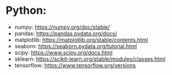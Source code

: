 # Python:
- numpy: https://numpy.org/doc/stable/
- pandas: https://pandas.pydata.org/docs/
- matplotlib: https://matplotlib.org/stable/contents.html
- seaborn: https://seaborn.pydata.org/tutorial.html
- scipy: https://www.scipy.org/docs.html
- sklearn: https://scikit-learn.org/stable/modules/classes.html
- tensorflow: https://www.tensorflow.org/versions
